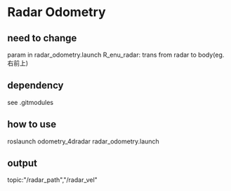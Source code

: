 
# Radar Odometry

## need to change

param in radar_odometry.launch
R_enu_radar: trans from radar to body(eg. 右前上)

## dependency

see .gitmodules

## how to use

roslaunch odometry_4dradar radar_odometry.launch

## output

topic:"/radar_path","/radar_vel"

